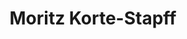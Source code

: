 ---
# Display name
title: Moritz Korte-Stapff

# Full name (for SEO)
first_name: Moritz
last_name: Korte-Stapff

# Is this the primary user of the site?
superuser: false

# Highlight the author in author lists? (true/false)
highlight_name: false

work:
  - position: Graduate Student Instructor, STATS 500
    company_name: University of Michigan
    company_url: ''
    company_logo: Logo_European_Central_Bank
    date_start: 2022-01-01
    date_end: 2022-05-01
    summary: 
      -Graduate Level class on Linear Regression Methods.
  - position: Graduate Student Instructor, STATS 415
    company_name: University of Michigan
    company_url: ''
    company_logo: Logo_European_Central_Bank
    date_start: 2020-09-01
    date_end: 2021-05-01
    summary: |2-
      - Advanced undergraduate class on machine learning. Topics inlcude Radom Forests, Neural Networks, Ensemble Methods, Linear Regression.
  - position: Graduate Student Instructor, STATS 509
    company_name: University of Michigan
    company_url: ''
    company_logo: Logo_European_Central_Bank
    date_start: 2020-01-01
    date_end: 2020-05-01
    summary: |2-
      - Graduate level class on statistical methods for financial data. Topics include Basic linear models, ARIMA models, Hypothesis testing, Risk measures.
  - position: Graduate Student Instructor, STATS 250
    company_name: University of Michigan
    company_url: ''
    company_logo: Logo_European_Central_Bank
    date_start: 2020-01-01
    date_end: 2020-05-01
    summary: |2-
      - Introductory Statistics Class. Topics include Basic linear models, ARIMA models, Hypothesis testing, Risk measures.
---